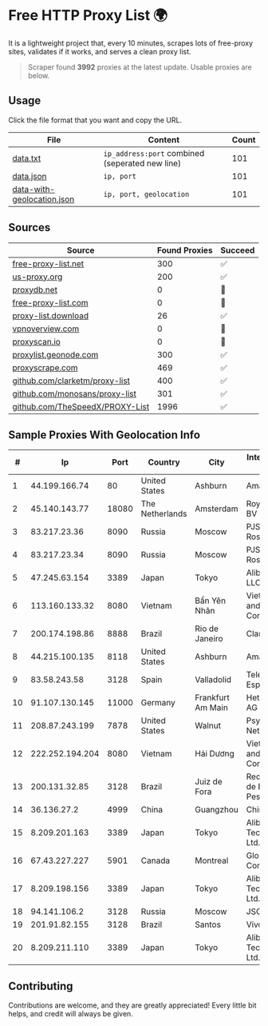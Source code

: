
# Free HTTP Proxy List 🌍

It is a lightweight project that, every 10 minutes, scrapes lots of free-proxy sites, validates if it works, and serves a clean proxy list.


> Scraper found **3992** proxies at the latest update. Usable proxies are below.

## Usage

Click the file format that you want and copy the URL.


|File|Content|Count|
|----|-------|-----|
|[data.txt](https://raw.githubusercontent.com/themiralay/Proxy-List-World/master/data.txt)|`ip_address:port` combined (seperated new line)|101|
|[data.json](https://raw.githubusercontent.com/themiralay/Proxy-List-World/master/data.json)|`ip, port`|101|
|[data-with-geolocation.json](https://raw.githubusercontent.com/themiralay/Proxy-List-World/master/data-with-geolocation.json)|`ip, port, geolocation`|101|

## Sources

|Source|Found Proxies|Succeed|
|------|-------------|-------|
|[free-proxy-list.net](https://free-proxy-list.net)|300|✅|
|[us-proxy.org](https://www.us-proxy.org)|200|✅|
|[proxydb.net](http://proxydb.net)|0|🚫|
|[free-proxy-list.com](https://free-proxy-list.com/?page=&port=&type%5B%5D=http&type%5B%5D=https&up_time=0&search=Search)|0|🚫|
|[proxy-list.download](https://www.proxy-list.download/HTTP)|26|✅|
|[vpnoverview.com](https://vpnoverview.com/privacy/anonymous-browsing/free-proxy-servers)|0|🚫|
|[proxyscan.io](https://www.proxyscan.io)|0|🚫|
|[proxylist.geonode.com](https://proxylist.geonode.com/api/proxy-list?limit=300&page=1&sort_by=lastChecked&sort_type=desc&protocols=http,https)|300|✅|
|[proxyscrape.com](https://api.proxyscrape.com/v2/?request=displayproxies&protocol=http&timeout=10000&country=all&ssl=all&anonymity=all)|469|✅|
|[github.com/clarketm/proxy-list](https://raw.githubusercontent.com/clarketm/proxy-list/master/proxy-list-raw.txt)|400|✅|
|[github.com/monosans/proxy-list](https://raw.githubusercontent.com/monosans/proxy-list/main/proxies/http.txt)|301|✅|
|[github.com/TheSpeedX/PROXY-List](https://raw.githubusercontent.com/TheSpeedX/PROXY-List/master/http.txt)|1996|✅|


## Sample Proxies With Geolocation Info

|#|Ip|Port|Country|City|Internet Service Provider|
|-|--|----|-------|----|-------------------------|
|1|44.199.166.74|80|United States|Ashburn|Amazon.com|
|2|45.140.143.77|18080|The Netherlands|Amsterdam|RoyaleHosting BV|
|3|83.217.23.36|8090|Russia|Moscow|PJSC Rostelecom|
|4|83.217.23.34|8090|Russia|Moscow|PJSC Rostelecom|
|5|47.245.63.154|3389|Japan|Tokyo|Alibaba Cloud LLC|
|6|113.160.133.32|8080|Vietnam|Bẩn Yên Nhân|VietNam Post and Telecom Corporation|
|7|200.174.198.86|8888|Brazil|Rio de Janeiro|Claro S.A|
|8|44.215.100.135|8118|United States|Ashburn|Amazon.com|
|9|83.58.243.58|3128|Spain|Valladolid|Telefonica de Espana SAU|
|10|91.107.130.145|11000|Germany|Frankfurt Am Main|Hetzner Online AG|
|11|208.87.243.199|7878|United States|Walnut|Psychz Networks|
|12|222.252.194.204|8080|Vietnam|Hải Dương|VietNam Post and Telecom Corporation|
|13|200.131.32.85|3128|Brazil|Juiz de Fora|Rede Nacional de Ensino e Pesquisa|
|14|36.136.27.2|4999|China|Guangzhou|China Mobile|
|15|8.209.201.163|3389|Japan|Tokyo|Alibaba (US) Technology Co., Ltd.|
|16|67.43.227.227|5901|Canada|Montreal|GloboTech Communications|
|17|8.209.198.156|3389|Japan|Tokyo|Alibaba (US) Technology Co., Ltd.|
|18|94.141.106.2|3128|Russia|Moscow|JSC Mastertel|
|19|201.91.82.155|3128|Brazil|Santos|Vivo|
|20|8.209.211.110|3389|Japan|Tokyo|Alibaba (US) Technology Co., Ltd.|



## Contributing

Contributions are welcome, and they are greatly appreciated! Every
little bit helps, and credit will always be given.

